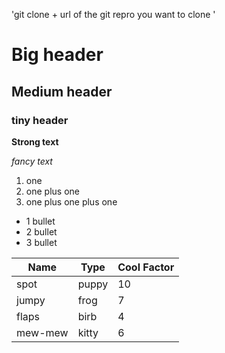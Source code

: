 'git clone + url of the git repro you want to clone '
# Big header
## Medium header
### tiny header
**Strong text**

_fancy text_

1. one
1. one plus one
1. one plus one plus one

* 1 bullet
* 2 bullet
* 3 bullet

Name|Type|Cool Factor
---|---|---
spot | puppy | 10
jumpy | frog | 7
flaps | birb | 4
mew-mew | kitty | 6